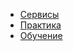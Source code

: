 - [Сервисы](Сервисы.md)
- [Практика](практика/Практика.md)
- [Обучение](../../обучение/Обучение.md)
